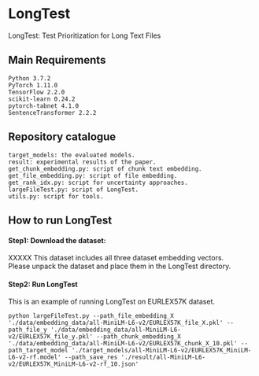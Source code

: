 # LongTest
LongTest: Test Prioritization for Long Text Files
## Main Requirements
    Python 3.7.2
    PyTorch 1.11.0
    TensorFlow 2.2.0
    scikit-learn 0.24.2
    pytorch-tabnet 4.1.0
    SentenceTransformer 2.2.2
##  Repository catalogue
    target_models: the evaluated models.
    result: experimental results of the paper.
    get_chunk_embedding.py: script of chunk text embedding.
    get_file_embedding.py: script of file embedding.
    get_rank_idx.py: script for uncertainty approaches.
    largeFileTest.py: script of LongTest.
    utils.py: script for tools.

## How to run LongTest
#### Step1: Download the dataset: 
XXXXX
This dataset includes all three dataset embedding vectors.   
Please unpack the dataset and place them in the LongTest directory. 

#### Step2: Run LongTest  
This is an example of running LongTest on EURLEX57K dataset.  
```
python largeFileTest.py --path_file_embedding_X './data/embedding_data/all-MiniLM-L6-v2/EURLEX57K_file_X.pkl' --path_file_y './data/embedding_data/all-MiniLM-L6-v2/EURLEX57K_file_y.pkl' --path_chunk_embedding_X './data/embedding_data/all-MiniLM-L6-v2/EURLEX57K_chunk_X_10.pkl' --path_target_model './target_models/all-MiniLM-L6-v2/EURLEX57K_MiniLM-L6-v2-rf.model' --path_save_res './result/all-MiniLM-L6-v2/EURLEX57K_MiniLM-L6-v2-rf_10.json'
```
